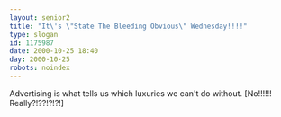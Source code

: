```yaml
---
layout: senior2
title: "It\'s \"State The Bleeding Obvious\" Wednesday!!!!"
type: slogan
id: 1175987
date: 2000-10-25 18:40
day: 2000-10-25
robots: noindex
---
```

Advertising is what tells us which luxuries we can't do without. [No!!!!!! Really?!??!?!?!]
